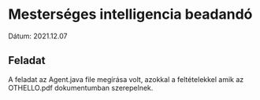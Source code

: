 # Mesterséges intelligencia beadandó
Dátum: 2021.12.07

## Feladat

A feladat az Agent.java file megírása volt, azokkal a feltételekkel amik az OTHELLO.pdf dokumentumban szerepelnek.